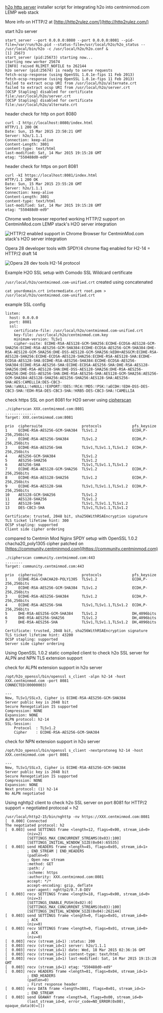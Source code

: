 [h2o http server](https://github.com/h2o/h2o) installer script for integrating h2o into centminmod.com LEMP web stack

More info on HTTP/2 at [http://http2rulez.com/](http://http2rulez.com/)

start h2o server

    start_server --port 0.0.0.0:8080 --port 0.0.0.0:8081 --pid-file=/var/run/h2o.pid --status-file=/usr/local/h2o/h2o_status -- /usr/local/bin/h2o -c /usr/local/h2o/h2o.conf &
    [1] 25673
    start_server (pid:25673) starting now...
    starting new worker 25674
    [INFO] raised RLIMIT_NOFILE to 262144
    h2o server (pid:25674) is ready to serve requests
    fetch-ocsp-response (using OpenSSL 1.0.1e-fips 11 Feb 2013)
    fetch-ocsp-response (using OpenSSL 1.0.1e-fips 11 Feb 2013)
    failed to extract ocsp URI from /usr/local/h2o/alternate.crt
    failed to extract ocsp URI from /usr/local/h2o/server.crt
    [OCSP Stapling] disabled for certificate file:/usr/local/h2o/server.crt
    [OCSP Stapling] disabled for certificate file:/usr/local/h2o/alternate.crt

header check for http on port 8080

    curl -I http://localhost:8080/index.html
    HTTP/1.1 200 OK
    Date: Sun, 15 Mar 2015 23:50:21 GMT
    Server: h2o/1.1.1
    Connection: keep-alive
    Content-Length: 3801
    content-type: text/html
    last-modified: Sat, 14 Mar 2015 19:15:28 GMT
    etag: "550488d0-ed9"

header check for https on port 8081

    curl -kI https://localhost:8081/index.html
    HTTP/1.1 200 OK
    Date: Sun, 15 Mar 2015 23:55:28 GMT
    Server: h2o/1.1.1
    Connection: keep-alive
    Content-Length: 3801
    content-type: text/html
    last-modified: Sat, 14 Mar 2015 19:15:28 GMT
    etag: "550488d0-ed9"

Chrome web browser reported working HTTP/2 support on CentminMod.com LEMP stack's H2O server integration

![HTTP/2 enabled support in Chrome Browser for CentminMod.com stack's H2O server integration](http://centminmod.com/h2o/screenshots/http2/h2o_111_http2_enabled_chrome_00.png "HTTP/2 enabled support in Chrome Browser for CentminMod.com stack's H2O server integration")

Opera 28 developer tools with SPDY/4 chrome flag enabled for H2-14 = HTTP/2 draft 14

![Opera 28 dev tools H2-14 protocol](http://centminmod.com/h2o/screenshots/http2/h2o_111_http2_enabled_opera28_01.png "Opera 28 dev tools H2-14 protocol")

Example H2O SSL setup with Comodo SSL Wildcard certificate

`/usr/local/h2o/centminmod.com-unified.crt` created using concatenated 

    cat yourdomain.crt intermediate.crt root.pem > /usr/local/h2o/centminmod.com-unified.crt

example SSL config

    listen:
      host: 0.0.0.0
      port: 8081
      ssl:
        certificate-file: /usr/local/h2o/centminmod.com-unified.crt
        key-file: /usr/local/h2o/centminmod.com.key
        minimum-version: TLSv1
        cipher-suite: ECDHE-RSA-AES128-GCM-SHA256:ECDHE-ECDSA-AES128-GCM-SHA256:ECDHE-RSA-AES256-GCM-SHA384:ECDHE-ECDSA-AES256-GCM-SHA384:DHE-RSA-AES128-GCM-SHA256:DHE-DSS-AES128-GCM-SHA256:kEDH+AESGCM:ECDHE-RSA-AES128-SHA256:ECDHE-ECDSA-AES128-SHA256:ECDHE-RSA-AES128-SHA:ECDHE-ECDSA-AES128-SHA:ECDHE-RSA-AES256-SHA384:ECDHE-ECDSA-AES256-SHA384:ECDHE-RSA-AES256-SHA:ECDHE-ECDSA-AES256-SHA:DHE-RSA-AES128-SHA256:DHE-RSA-AES128-SHA:DHE-DSS-AES128-SHA256:DHE-RSA-AES256-SHA256:DHE-DSS-AES256-SHA:DHE-RSA-AES256-SHA:AES128-GCM-SHA256:AES256-GCM-SHA384:AES128-SHA256:AES256-SHA256:AES128-SHA:AES256-SHA:AES:CAMELLIA:DES-CBC3-SHA:!aNULL:!eNULL:!EXPORT:!DES:!RC4:!MD5:!PSK:!aECDH:!EDH-DSS-DES-CBC3-SHA:!EDH-RSA-DES-CBC3-SHA:!KRB5-DES-CBC3-SHA:!CAMELLIA

check https SSL on port 8081 for H20 server using [cipherscan](https://github.com/jvehent/cipherscan)

    ./cipherscan XXX.centminmod.com:8081        
    ..............
    Target: XXX.centminmod.com:8081
    
    prio  ciphersuite                  protocols              pfs_keysize
    1     ECDHE-RSA-AES256-GCM-SHA384  TLSv1.2                ECDH,P-256,256bits
    2     ECDHE-RSA-AES256-SHA384      TLSv1.2                ECDH,P-256,256bits
    3     ECDHE-RSA-AES256-SHA         TLSv1,TLSv1.1,TLSv1.2  ECDH,P-256,256bits
    4     AES256-GCM-SHA384            TLSv1.2
    5     AES256-SHA256                TLSv1.2
    6     AES256-SHA                   TLSv1,TLSv1.1,TLSv1.2
    7     ECDHE-RSA-AES128-GCM-SHA256  TLSv1.2                ECDH,P-256,256bits
    8     ECDHE-RSA-AES128-SHA256      TLSv1.2                ECDH,P-256,256bits
    9     ECDHE-RSA-AES128-SHA         TLSv1,TLSv1.1,TLSv1.2  ECDH,P-256,256bits
    10    AES128-GCM-SHA256            TLSv1.2
    11    AES128-SHA256                TLSv1.2
    12    AES128-SHA                   TLSv1,TLSv1.1,TLSv1.2
    13    DES-CBC3-SHA                 TLSv1,TLSv1.1,TLSv1.2
    
    Certificate: trusted, 2048 bit, sha256WithRSAEncryption signature
    TLS ticket lifetime hint: 300
    OCSP stapling: supported
    Client side cipher ordering

compared to Centmin Mod Nginx SPDY setup with OpenSSL 1.0.2 chacha20_poly1305 cipher patched on [https://community.centminmod.com](https://community.centminmod.com)

    ./cipherscan community.centminmod.com:443       
    ........
    Target: community.centminmod.com:443
    
    prio  ciphersuite                  protocols              pfs_keysize
    1     ECDHE-RSA-CHACHA20-POLY1305  TLSv1.2                ECDH,P-256,256bits
    2     ECDHE-RSA-AES256-GCM-SHA384  TLSv1.2                ECDH,P-256,256bits
    3     ECDHE-RSA-AES256-SHA384      TLSv1.2                ECDH,P-256,256bits
    4     ECDHE-RSA-AES256-SHA         TLSv1,TLSv1.1,TLSv1.2  ECDH,P-256,256bits
    5     DHE-RSA-AES256-GCM-SHA384    TLSv1.2                DH,4096bits
    6     DHE-RSA-AES256-SHA256        TLSv1.2                DH,4096bits
    7     DHE-RSA-AES256-SHA           TLSv1,TLSv1.1,TLSv1.2  DH,4096bits
    
    Certificate: trusted, 2048 bit, sha256WithRSAEncryption signature
    TLS ticket lifetime hint: 43200
    OCSP stapling: supported
    Server side cipher ordering

Using OpenSSL 1.0.2 static compiled client to check h2o SSL server for ALPN and NPN TLS extension support

check for ALPN extension support in h2o server

    /opt/h2o_openssl/bin/openssl s_client -alpn h2-14 -host XXX.centminmod.com -port 8081
    CONNECTED(00000003)
    
    ---
    New, TLSv1/SSLv3, Cipher is ECDHE-RSA-AES256-GCM-SHA384
    Server public key is 2048 bit
    Secure Renegotiation IS supported
    Compression: NONE
    Expansion: NONE
    ALPN protocol: h2-14
    SSL-Session:
        Protocol  : TLSv1.2
        Cipher    : ECDHE-RSA-AES256-GCM-SHA384

check for NPN extension support in h2o server

    /opt/h2o_openssl/bin/openssl s_client -nextprotoneg h2-14 -host XXX.centminmod.com -port 8081
    
    ---
    New, TLSv1/SSLv3, Cipher is ECDHE-RSA-AES256-GCM-SHA384
    Server public key is 2048 bit
    Secure Renegotiation IS supported
    Compression: NONE
    Expansion: NONE
    Next protocol: (1) h2-14
    No ALPN negotiated

Using nghttp2 client to check h2o SSL server on port 8081 for HTTP/2 support = negotiated protocoal = h2

    /usr/local/http2-15/bin/nghttp -nv https://XXX.centminmod.com:8081
    [  0.000] Connected
    The negotiated protocol: h2
    [  0.003] send SETTINGS frame <length=12, flags=0x00, stream_id=0>
              (niv=2)
              [SETTINGS_MAX_CONCURRENT_STREAMS(0x03):100]
              [SETTINGS_INITIAL_WINDOW_SIZE(0x04):65535]
    [  0.003] send HEADERS frame <length=45, flags=0x05, stream_id=1>
              ; END_STREAM | END_HEADERS
              (padlen=0)
              ; Open new stream
              :method: GET
              :path: /
              :scheme: https
              :authority: XXX.centminmod.com:8081
              accept: */*
              accept-encoding: gzip, deflate
              user-agent: nghttp2/0.7.8-DEV
    [  0.003] recv SETTINGS frame <length=18, flags=0x00, stream_id=0>
              (niv=3)
              [SETTINGS_ENABLE_PUSH(0x02):0]
              [SETTINGS_MAX_CONCURRENT_STREAMS(0x03):100]
              [SETTINGS_INITIAL_WINDOW_SIZE(0x04):262144]
    [  0.003] send SETTINGS frame <length=0, flags=0x01, stream_id=0>
              ; ACK
              (niv=0)
    [  0.003] recv SETTINGS frame <length=0, flags=0x01, stream_id=0>
              ; ACK
              (niv=0)
    [  0.003] recv (stream_id=1) :status: 200
    [  0.003] recv (stream_id=1) server: h2o/1.1.1
    [  0.003] recv (stream_id=1) date: Wed, 18 Mar 2015 02:36:16 GMT
    [  0.003] recv (stream_id=1) content-type: text/html
    [  0.003] recv (stream_id=1) last-modified: Sat, 14 Mar 2015 19:15:28 GMT
    [  0.003] recv (stream_id=1) etag: "550488d0-ed9"
    [  0.003] recv HEADERS frame <length=81, flags=0x04, stream_id=1>
              ; END_HEADERS
              (padlen=0)
              ; First response header
    [  0.003] recv DATA frame <length=3801, flags=0x01, stream_id=1>
              ; END_STREAM
    [  0.003] send GOAWAY frame <length=8, flags=0x00, stream_id=0>
              (last_stream_id=0, error_code=NO_ERROR(0x00), opaque_data(0)=[])